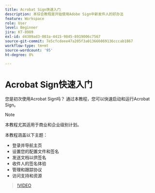 ```yaml
---
title: Acrobat Sign快速入门
description: 本综合教程是开始使用Adobe Sign中新发件人的好办法
feature: Workspace
role: User
level: Beginner
jira: KT-8989
exl-id: d4309ad3-003a-4415-9845-8919006c7567
source-git-commit: 7e5cfcdeee47a205f3a013666069136cccab1867
workflow-type: tm+mt
source-wordcount: '95'
ht-degree: 0%

---
```


# Acrobat Sign快速入门

您是初次使用Acrobat Sign吗？ 通过本教程，您可以快速启动和运行Acrobat Sign。

>[!NOTE]
>
>本教程尤其适用于商业和企业级别计划。

本教程涵盖以下主题：

* 登录并导航主页
* 设置您的配置文件和签名
* 发送文档以供签名
* 收件人的签名体验
* 管理和跟踪协议
* 访问支持和资源

>[!VIDEO](https://video.tv.adobe.com/v/337151?quality=12&learn=on&hidetitle=true)
